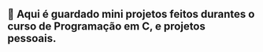 ## 💁 Aqui é guardado mini projetos feitos durantes o curso de Programação em C, e projetos pessoais.
